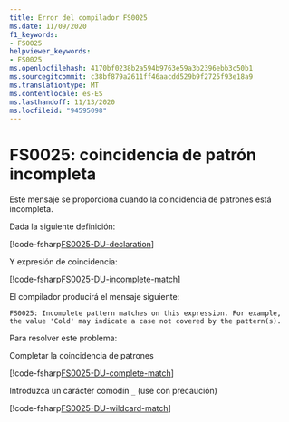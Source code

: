 ```yaml
---
title: Error del compilador FS0025
ms.date: 11/09/2020
f1_keywords:
- FS0025
helpviewer_keywords:
- FS0025
ms.openlocfilehash: 4170bf0238b2a594b9763e59a3b2396ebb3c50b1
ms.sourcegitcommit: c38bf879a2611ff46aacdd529b9f2725f93e18a9
ms.translationtype: MT
ms.contentlocale: es-ES
ms.lasthandoff: 11/13/2020
ms.locfileid: "94595098"
---
```

# <a name="fs0025-incomplete-pattern-match"></a>FS0025: coincidencia de patrón incompleta

Este mensaje se proporciona cuando la coincidencia de patrones está incompleta.

Dada la siguiente definición:

[!code-fsharp[FS0025-DU-declaration](~/samples/snippets/fsharp/compiler-messages/fs0025.fsx#L2-L6)]

Y expresión de coincidencia:

[!code-fsharp[FS0025-DU-incomplete-match](~/samples/snippets/fsharp/compiler-messages/fs0025.fsx#L15-L17)]

El compilador producirá el mensaje siguiente:

```text
FS0025: Incomplete pattern matches on this expression. For example, the value 'Cold' may indicate a case not covered by the pattern(s).
```

Para resolver este problema:

Completar la coincidencia de patrones

[!code-fsharp[FS0025-DU-complete-match](~/samples/snippets/fsharp/compiler-messages/fs0025.fsx#L9-L12)]

Introduzca un carácter comodín `_` (use con precaución)

[!code-fsharp[FS0025-DU-wildcard-match](~/samples/snippets/fsharp/compiler-messages/fs0025.fsx#L20-L23)]
